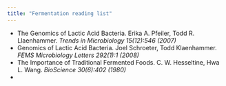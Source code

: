 ```yaml
---
title: "Fermentation reading list"
---
```


- The Genomics of Lactic Acid Bacteria. Erika A. Pfeiler, Todd R. Llaenhammer. _Trends in Microbiology 15(12):546 (2007)_
- Genomics of Lactic Acid Bacteria. Joel Schroeter, Todd Klaenhammer. _FEMS Microbiology Letters 292(1):1 (2008)_
- The Importance of Traditional Fermented Foods. C. W. Hesseltine, Hwa L. Wang. _BioScience 30(6):402 (1980)_
- 